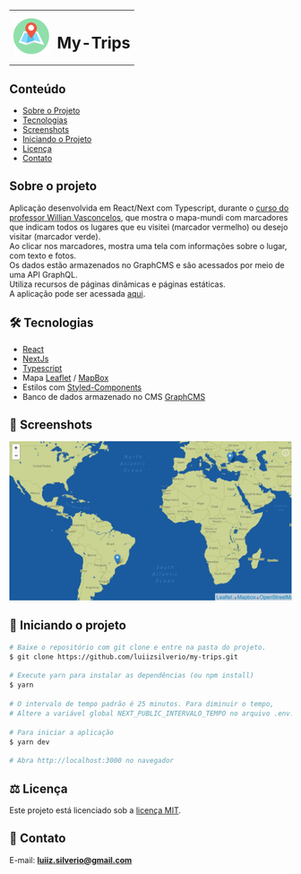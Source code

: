 <table>
  <tr>
    <td>
      <img src="https://github.com/luiizsilverio/my-trips/blob/main/public/img/map-icon.png" />
    </td>
    <td><h1>My-Trips</h1></td>
  </tr>
</table>

## Conteúdo
* [Sobre o Projeto](#sobre-o-projeto)
* [Tecnologias](#hammer_and_wrench-tecnologias)
* [Screenshots](#camera_flash-screenshots)
* [Iniciando o Projeto](#car-Iniciando-o-projeto)
* [Licença](#balance_scale-licença)
* [Contato](#email-contato)

## Sobre o projeto
Aplicação desenvolvida em React/Next com Typescript, durante o [curso do professor Willian Vasconcelos](https://www.udemy.com/course/aprenda-nextjs-na-pratica/), que mostra o mapa-mundi com marcadores que indicam todos os lugares que eu visitei (marcador vermelho) ou desejo visitar (marcador verde).<br/>
Ao clicar nos marcadores, mostra uma tela com informações sobre o lugar, com texto e fotos.<br/>
Os dados estão armazenados no GraphCMS e são acessados por meio de uma API GraphQL.<br/>
Utiliza recursos de páginas dinâmicas e páginas estáticas.<br/>
A aplicação pode ser acessada [aqui](https://my-trips-seven-wine.vercel.app).<br/>

## :hammer_and_wrench: Tecnologias
* <ins>React</ins>
* <ins>NextJs</ins>
* <ins>Typescript</ins>
* Mapa <ins>Leaflet</ins> / <ins>MapBox</ins>
* Estilos com <ins>Styled-Components</ins>
* Banco de dados armazenado no CMS <ins>GraphCMS</ins>

## :camera_flash: Screenshots
![](https://github.com/luiizsilverio/my-trips/blob/main/public/img/cover.png)

## :car: Iniciando o projeto
```bash
# Baixe o repositório com git clone e entre na pasta do projeto.
$ git clone https://github.com/luiizsilverio/my-trips.git

# Execute yarn para instalar as dependências (ou npm install)
$ yarn

# O intervalo de tempo padrão é 25 minutos. Para diminuir o tempo,
# Altere a variável global NEXT_PUBLIC_INTERVALO_TEMPO no arquivo .env.

# Para iniciar a aplicação
$ yarn dev

# Abra http://localhost:3000 no navegador
```

## :balance_scale: Licença
Este projeto está licenciado sob a [licença MIT](LICENSE).

## :email: Contato

E-mail: [**luiiz.silverio@gmail.com**](mailto:luiiz.silverio@gmail.com)
